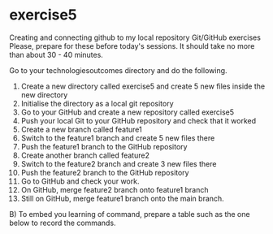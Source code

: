 # exercise5
Creating and connecting github to my local repository
Git/GitHub exercises 
Please, prepare for these before today's sessions. It should take no more than about 30 - 40 minutes.


Go to your technologiesoutcomes directory and do the following.
1) Create a new directory called exercise5 and create 5 new files inside the new directory
2) Initialise the directory as a local git repository
3) Go to your GitHub and create a new repository called exercise5
4) Push your local Git to your GitHub repository and check that it worked
5) Create a new branch called feature1
6) Switch to the feature1 branch and create 5 new files there
7) Push the feature1 branch to the GitHub repository
8) Create another branch called feature2
9) Switch to the feature2 branch and create 3 new files there
10) Push the feature2 branch to the GitHub repository
11) Go to GitHub and check your work. 
12) On GitHub, merge feature2 branch onto feature1 branch
13) Still on GitHub, merge feature1 branch onto the main branch.

B) To embed you learning of command, prepare a table such as the one below to record the commands.
